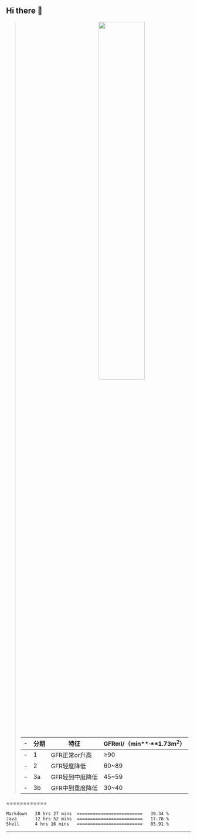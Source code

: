 ## Hi there 👋

[<img align="right" width="50%" src="https://github-readme-stats-ouuan.vercel.app/api?username=nine0703&theme=dark&show_icons=true">](https://metrics.lecoq.io/nine0703?template=classic)

>-| 分期  | 特征  | GFRml/（min**·**1.73m<sup>2</sup>） | 
>-| --- | --- | --- | 
>-| 1   | GFR正常or升高 | ≥90 |
>-| 2   | GFR轻度降低 | 60~89 |
>-| 3a  | GFR轻到中度降低 | 45~59 |
>-| 3b  | GFR中到重度降低 | 30~40 |

============
<!--START_SECTION:waka-->
```text
Markdown   28 hrs 27 mins  =========================   39.34 % 
Java       12 hrs 52 mins  =========================   17.78 % 
Shell      4 hrs 16 mins   =========================   05.91 % 
```
<!--END_SECTION:waka-->

---
